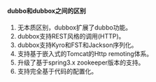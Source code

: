#### dubbo和dubbox之间的区别

1. 无本质区别，dubbox扩展了dubbo功能。
2. dubbox支持REST风格的调用(HTTP)。
3. dubbox支持Kyro和FST和Jackson序列化。
4. 支持基于嵌入式的Tomcat的Http remoting体系。
5. 升级了基于spring3.x zookeeper版本的支持。
6. 支持完全基于代码的配置化。